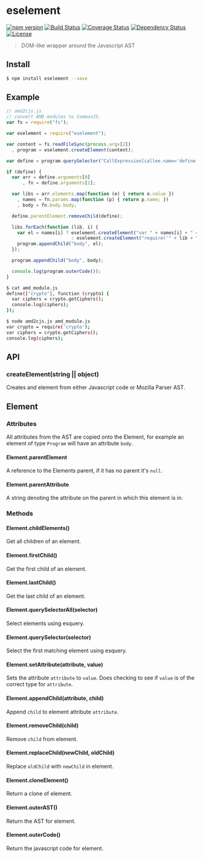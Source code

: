 # eselement

[![npm version](https://badge.fury.io/js/eselement.svg)](http://badge.fury.io/js/eselement)
[![Build Status](https://travis-ci.org/olahol/eselement.svg)](https://travis-ci.org/olahol/eselement)
[![Coverage Status](https://img.shields.io/coveralls/olahol/eselement.svg?style=flat)](https://coveralls.io/r/olahol/eselement)
[![Dependency Status](https://david-dm.org/olahol/eselement.svg)](https://david-dm.org/olahol/eselement)
[![License](http://img.shields.io/badge/license-MIT-brightgreen.svg)]()

> DOM-like wrapper around the Javascript AST

## Install

```bash
$ npm install eselement --save
```

## Example

```javascript
// amd2cjs.js
// convert AMD modules to CommonJS.
var fs = require("fs");

var eselement = require("eselement");

var content = fs.readFileSync(process.argv[2])
  , program = eselement.createElement(content);

var define = program.querySelector("CallExpression[callee.name='define']");

if (define) {
  var arr = define.arguments[0]
      , fn = define.arguments[1];

  var libs = arr.elements.map(function (e) { return e.value })
    , names = fn.params.map(function (p) { return p.name; })
    , body = fn.body.body;

  define.parentElement.removeChild(define);

  libs.forEach(function (lib, i) {
    var el = names[i] ? eselement.createElement("var " + names[i] + " = require('" + lib + "')")
                        : eselement.createElement("require('" + lib + "')");
    program.appendChild("body", el);
  });

  program.appendChild("body", body);

  console.log(program.outerCode());
}
```

```bash
$ cat amd_module.js
define(["crypto"], function (crypto) {
  var ciphers = crypto.getCiphers();
  console.log(ciphers);
});

$ node amd2cjs.js amd_module.js
var crypto = require('crypto');
var ciphers = crypto.getCiphers();
console.log(ciphers);
```

## API

### createElement(string || object)

Creates and element from either Javascript code or Mozilla Parser AST.

## Element

### Attributes

All attributes from the AST are copied onto the Element, for example
an element of type `Program` will have an attribute `body`.

#### Element.parentElement

A reference to the Elements parent, if it has no parent it's `null`.

#### Element.parentAttribute

A string denoting the attribute on the parent in which this element is in.

### Methods

#### Element.childElements()

Get all children of an element.

#### Element.firstChild()

Get the first child of an element.

#### Element.lastChild()

Get the last child of an element.

#### Element.querySelectorAll(selector)

Select elements using esquery.

#### Element.querySelector(selector)

Select the first matching element using esquery.

#### Element.setAttribute(attribute, value)

Sets the attribute `attribute` to `value`. Does checking to see if
`value` is of the correct type for `attribute`.

#### Element.appendChild(attribute, child)

Append `child` to element attribute `attribute`.

#### Element.removeChild(child)

Remove `child` from element.

#### Element.replaceChild(newChild, oldChild)

Replace `oldChild` with `newChild` in element.

#### Element.cloneElement()

Return a clone of element.

#### Element.outerAST()

Return the AST for element.

#### Element.outerCode()

Return the javascript code for element.
